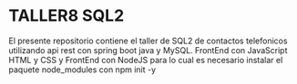 # TALLER8 SQL2

El presente repositorio contiene el taller de SQL2 de contactos telefonicos utilizando
api rest con spring boot java y MySQL. FrontEnd con JavaScript HTML y CSS y FrontEnd
con NodeJS para lo cual es necesario instalar el paquete node_modules con npm init -y
